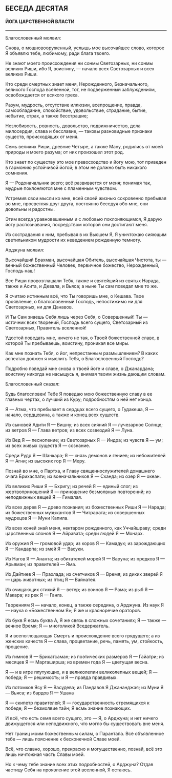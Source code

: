 ## БЕСЕДА ДЕСЯТАЯ
#### ЙОГА ЦАРСТВЕННОЙ ВЛАСТИ

---
Благословенный молвил:

Снова, о мощновооруженный, услышь мое высочайшее слово, которое Я объявлю тебе, любимому, ради блага твоего.

Не знают моего происхождения ни сонмы Светозарных, ни сонмы великих Риши, ибо Я, воистину, — начало всех Светозарных и всех великих Риши.

Кто среди смертных знает меня, Нерожденного, Безначального, великого Господа вселенной, тот, не подверженный заблуждениям, освобождается от всякого греха.

Разум, мудрость, отсутствие иллюзии, всепрощение, правда, самообладание, спокойствие, удовольствие, страдание, бытие, небытие, страх, а также бесстрашие;

Незлобивость, ровность, довольство, подвижничество, дела милосердия, слава и бесславие, — таковы разновидные признаки существ, происходящих от меня.

Семь великих Риши, древние Четыре, а также Ману, родились от моей природы и моего разума; от них произошел этот род.

Кто знает по существу это мое превосходство и йогу мою, тот приведен в гармонию устойчивой йогой; в этом не должно быть никакого сомнения.

Я — Родоначальник всего; всё развивается от меня; понимая так, мудрые поклоняются мне с пламенным чувством.

Устремив свои мысли ко мне, всей своей жизнью сокровенно пребывая во мне, просветляя друг друга, постоянно беседуя обо мне, они довольны и радостны.

Этим всегда уравновешенным и с любовью поклоняющимся, Я дарую йогу распознавания, посредством которой они достигают меня.

Из сострадания к ним, пребывая в их Высшем Я, Я уничтожаю сияющим светильником мудрости их неведением рожденную темноту.

Арджуна молвил:

Высочайший Брахман, высочайшая Обитель, высочайшая Чистота, ты — вечный божественный Человек, первичное божество, Нерожденный, Господь наш!

Все Риши провозглашали Тебя, также и святейший из святых Нарада, также и Асита, и Девала, и Вьяса; а ныне Ты сам поведал мне то же.

Я считаю истинным всё, что Ты говоришь мне, о Кешава. Твое проявление, о благословенный Господь, непостижимо ни для Светозарных, ни для Данавов.

И Ты Сам знаешь Себя лишь через Себя, о Совершенный! Ты — источник всех творений, Господь всего сущего, Светозарный из Светозарных, Правитель вселенной!

Удостой поведать мне, ничего не тая, о Твоей божественной славе, в которой Ты пребываешь, воистину, проникая все миры.

Как мне познать Тебя, о йог, непрестанным размышлением? В каких аспектах должен я мыслить Тебя, о Благословенный Господь?

Подробно поведай мне снова о твоей йоге и славе, о Джанардана; воистину никогда не насыщусь я, внимая твоим жизнь дающим словам.

Благословенный сказал:

Будь благословен! Тебе Я поведаю мою божественную славу в ее главных чертах, о лучший из Куру; подробностям о ней нет конца.

Я — Атма, что пребывает в сердцах всего сущего, о Гудакеша, Я — начало, сердцевина, а также и конец всех существ.

Из сыновей Адити Я — Вишну; из всех сияний Я — лучезарное Солнце; из ветров Я — Глава ветров; из всех созвездий Я — Луна.

Из Вед Я — песнопение; из Светозарных Я — Индра; из чувств Я — ум; из всех живых существ Я — сознание.

Среди Рудр Я — Шанкара; Я — князь демонов и гениев; из небожителей Я — Агни; из высоких гор Я — Меру.

Познай во мне, о Партха, и Главу священнослужителей домашнего очага Брихаспати; из военачальников Я — Сканда; из озер Я — океан.

Из великих Риши Я — Бхригу; из речей Я — единый слог; из жертвоприношений Я — приношение безмолвных повторений; из неподвижных вещей Я — Гималая.

Из всех дерев Я — древо познания; из божественных Риши Я — Нарада; из божественных музыкантов Я — Читрарата; из совершенных мудрецов Я — Муни Капила.

Из всех коней знай меня, нектаром рожденного, как Уччайшраву; среди царственных слонов Я — Айравата; среди людей Я — Монарх.

Из оружия Я — громовой удар; из коров Я — Камадук; из зарождающих Я — Кандарпа; из змей Я — Васуки.

Из Нагов Я — Ананта; из обитателей морей Я — Варуна; из предков Я — Арьяман; из правителей — Яма.

Из Дайтиев Я — Прахлада; из счетчиков Я — Время; из диких зверей Я — царь животных; из птиц Я — Вайнатея.

Из очищающих стихий Я — ветер; из воинов Я — Рама; из рыб Я — Макара; из рек Я — Ганга.

Творениям Я — начало, конец, а также середина, о Арджуна. Из наук Я — наука о «Божественном Я»; Я же и красноречие ораторов.

Из букв Я есмь буква А, Я же связь в сложных сочетаниях; Я — также — вечное Время; Я — многоликой Вседержатель.

Я и всепоглощающая Смерть и происхождение всего грядущего; а из женских качеств Я — слава, процветание, речь, память, ум, стойкость, прощение.

Из гимнов Я — Брихатсаман; из поэтических размеров Я — Гайатри; из месяцев Я — Маргаширша; из времен года Я — цветущая весна.

Я — и в игре плутующих, и в великолепии великолепных вещей; Я — победа; Я — решимость; и Я — правда правдивых.

Из потомков Ясу Я — Васудева; из Пандавов Я Джананджая; из Муни Я — Вьяса; из бардов Я — Ушана

Я — скипетр правителей; Я — государственность стремящихся к победе; Я — безмолвие тайн; Я есмь знание познающих.

И всё, что есть семя всего сущего, это — Я, о Арджуна; и нет ничего движущегося или неподвижного, что могло бы существовать вне меня.

Нет границ моим божественным силам, о Парантапа. Всё объявленное тебе — лишь пояснение к бесконечной Славе моей.

Всё, что славно, хорошо, прекрасно и могущественно, познай, всё это лишь ничтожная часть Славы моей.

Но к чему тебе знание всех этих подробностей, о Арджуна? Отдав частицу Себя на проявление этой вселенной, Я остаюсь.

